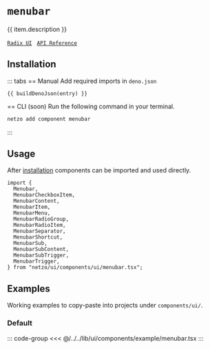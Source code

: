<script setup>
import SectionDocsCards from '@theme/components/sections/SectionDocsCards.vue'
import en from '~/locales/en.js'
import { ui } from '~/../lib/ui/components/registry.ts'
import { buildDenoJson } from '~/src/utils.ts'
const item = en.components.find(({ uid }) => uid === 'menubar')
const entry = ui.find(i => item.uid === i.name)
</script>

<div class="mb-5 w-75px h-75px"  :class="item.icon" />

# `menubar`

{{ item.description }}

[`Radix UI`](https://www.radix-ui.com/primitives/docs/components/menubar)
&nbsp;
[`API Reference`](https://www.radix-ui.com/primitives/docs/components/menubar#api-reference)

## Installation

::: tabs
== Manual
Add required imports in `deno.json`
```json-vue
{{ buildDenoJson(entry) }}
```
== CLI (soon)
Run the following command in your terminal.
```sh
netzo add component menubar
```
:::

## Usage

After [installation](#installation) components can be imported and used directly.

```tsx
import {
  Menubar,
  MenubarCheckboxItem,
  MenubarContent,
  MenubarItem,
  MenubarMenu,
  MenubarRadioGroup,
  MenubarRadioItem,
  MenubarSeparator,
  MenubarShortcut,
  MenubarSub,
  MenubarSubContent,
  MenubarSubTrigger,
  MenubarTrigger,
} from "netzo/ui/components/ui/menubar.tsx";
```

## Examples

Working examples to copy-paste into projects under `components/ui/`.

### Default

::: code-group
<<< @/../../lib/ui/components/example/menubar.tsx
:::

